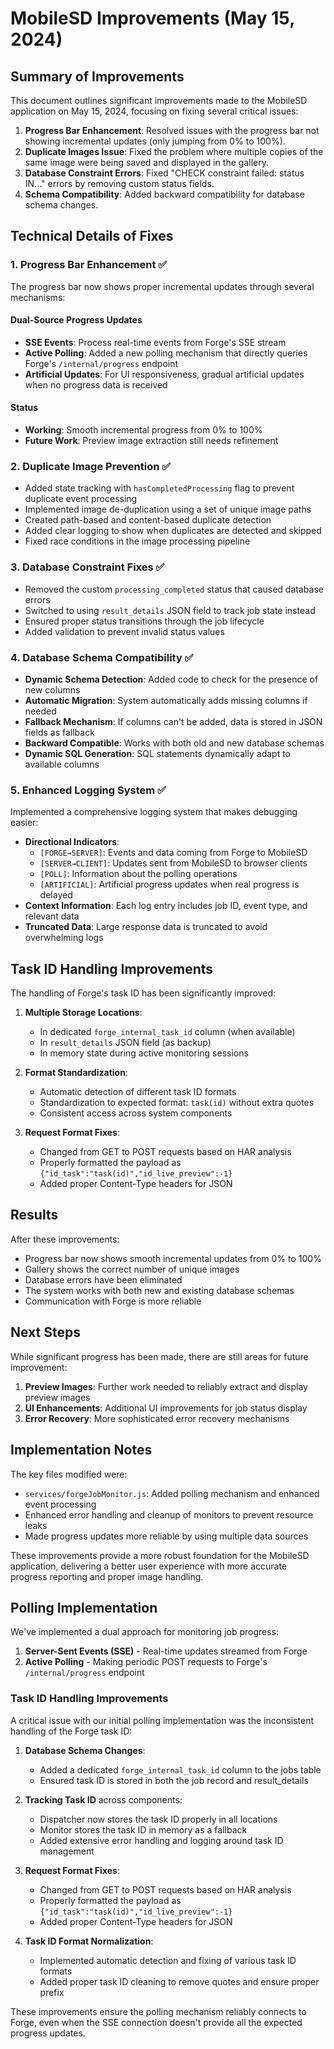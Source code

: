 # MobileSD Improvements (May 15, 2024)

## Summary of Improvements

This document outlines significant improvements made to the MobileSD application on May 15, 2024, focusing on fixing several critical issues:

1. **Progress Bar Enhancement**: Resolved issues with the progress bar not showing incremental updates (only jumping from 0% to 100%).
2. **Duplicate Images Issue**: Fixed the problem where multiple copies of the same image were being saved and displayed in the gallery.
3. **Database Constraint Errors**: Fixed "CHECK constraint failed: status IN..." errors by removing custom status fields.
4. **Schema Compatibility**: Added backward compatibility for database schema changes.

## Technical Details of Fixes

### 1. Progress Bar Enhancement ✅

The progress bar now shows proper incremental updates through several mechanisms:

#### Dual-Source Progress Updates
- **SSE Events**: Process real-time events from Forge's SSE stream
- **Active Polling**: Added a new polling mechanism that directly queries Forge's `/internal/progress` endpoint
- **Artificial Updates**: For UI responsiveness, gradual artificial updates when no progress data is received

#### Status
- **Working**: Smooth incremental progress from 0% to 100%
- **Future Work**: Preview image extraction still needs refinement

### 2. Duplicate Image Prevention ✅

- Added state tracking with `hasCompletedProcessing` flag to prevent duplicate event processing
- Implemented image de-duplication using a set of unique image paths
- Created path-based and content-based duplicate detection
- Added clear logging to show when duplicates are detected and skipped
- Fixed race conditions in the image processing pipeline

### 3. Database Constraint Fixes ✅

- Removed the custom `processing_completed` status that caused database errors
- Switched to using `result_details` JSON field to track job state instead
- Ensured proper status transitions through the job lifecycle
- Added validation to prevent invalid status values

### 4. Database Schema Compatibility ✅

- **Dynamic Schema Detection**: Added code to check for the presence of new columns
- **Automatic Migration**: System automatically adds missing columns if needed
- **Fallback Mechanism**: If columns can't be added, data is stored in JSON fields as fallback
- **Backward Compatible**: Works with both old and new database schemas
- **Dynamic SQL Generation**: SQL statements dynamically adapt to available columns

### 5. Enhanced Logging System ✅

Implemented a comprehensive logging system that makes debugging easier:

- **Directional Indicators**: 
  - `[FORGE→SERVER]`: Events and data coming from Forge to MobileSD
  - `[SERVER→CLIENT]`: Updates sent from MobileSD to browser clients
  - `[POLL]`: Information about the polling operations
  - `[ARTIFICIAL]`: Artificial progress updates when real progress is delayed
- **Context Information**: Each log entry includes job ID, event type, and relevant data
- **Truncated Data**: Large response data is truncated to avoid overwhelming logs

## Task ID Handling Improvements

The handling of Forge's task ID has been significantly improved:

1. **Multiple Storage Locations**:
   - In dedicated `forge_internal_task_id` column (when available)
   - In `result_details` JSON field (as backup)
   - In memory state during active monitoring sessions

2. **Format Standardization**:
   - Automatic detection of different task ID formats
   - Standardization to expected format: `task(id)` without extra quotes
   - Consistent access across system components

3. **Request Format Fixes**:
   - Changed from GET to POST requests based on HAR analysis
   - Properly formatted the payload as `{"id_task":"task(id)","id_live_preview":-1}`
   - Added proper Content-Type headers for JSON

## Results

After these improvements:
- Progress bar now shows smooth incremental updates from 0% to 100%
- Gallery shows the correct number of unique images
- Database errors have been eliminated
- The system works with both new and existing database schemas
- Communication with Forge is more reliable

## Next Steps

While significant progress has been made, there are still areas for future improvement:

1. **Preview Images**: Further work needed to reliably extract and display preview images
2. **UI Enhancements**: Additional UI improvements for job status display
3. **Error Recovery**: More sophisticated error recovery mechanisms

## Implementation Notes

The key files modified were:
- `services/forgeJobMonitor.js`: Added polling mechanism and enhanced event processing
- Enhanced error handling and cleanup of monitors to prevent resource leaks
- Made progress updates more reliable by using multiple data sources

These improvements provide a more robust foundation for the MobileSD application, delivering a better user experience with more accurate progress reporting and proper image handling.

## Polling Implementation

We've implemented a dual approach for monitoring job progress:

1. **Server-Sent Events (SSE)** - Real-time updates streamed from Forge
2. **Active Polling** - Making periodic POST requests to Forge's `/internal/progress` endpoint

### Task ID Handling Improvements

A critical issue with our initial polling implementation was the inconsistent handling of the Forge task ID:

1. **Database Schema Changes**:
   - Added a dedicated `forge_internal_task_id` column to the jobs table
   - Ensured task ID is stored in both the job record and result_details
   
2. **Tracking Task ID** across components:
   - Dispatcher now stores the task ID properly in all locations
   - Monitor stores the task ID in memory as a fallback
   - Added extensive error handling and logging around task ID management
   
3. **Request Format Fixes**:
   - Changed from GET to POST requests based on HAR analysis
   - Properly formatted the payload as `{"id_task":"task(id)","id_live_preview":-1}`
   - Added proper Content-Type headers for JSON
   
4. **Task ID Format Normalization**:
   - Implemented automatic detection and fixing of various task ID formats
   - Added proper task ID cleaning to remove quotes and ensure proper prefix

These improvements ensure the polling mechanism reliably connects to Forge, even when the SSE connection doesn't provide all the expected progress updates. 